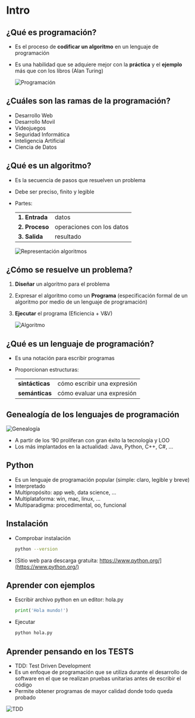 # Intro

## ¿Qué es programación?

* Es el proceso de **codificar un algoritmo** en un lenguaje de programación
* Es una habilidad que se adquiere mejor con la **práctica** y el **ejemplo** más que con los libros (Alan Turing)

  ![Programación](img/programacion.png)

## ¿Cuáles son las ramas de la programación?

* Desarrollo Web
* Desarrollo Movil
* Videojuegos
* Seguridad Informática
* Inteligencia Artificial
* Ciencia de Datos

## ¿Qué es un algoritmo?

* Es la secuencia de pasos que resuelven un problema
* Debe ser preciso, finito y legible
* Partes:

  |                |                           |
  | --             | --                        |
  | **1. Entrada** | datos                     |
  | **2. Proceso** | operaciones con los datos |
  | **3. Salida**  | resultado                 |

  ![Representación algoritmos](img/algoritmo.jpg)

## ¿Cómo se resuelve un problema?

1. **Diseñar** un algoritmo para el problema
1. Expresar el algoritmo como un **Programa** (especificación formal de un algoritmo por medio de un lenguaje de programación)
1. **Ejecutar** el programa (Eficiencia + V&V)

    ![Algoritmo](img/algoritmo.png)

## ¿Qué es un lenguaje de programación?

* Es una notación para escribir programas
* Proporcionan estructuras:

  |                 |                             |
  | --              | --                          |
  | **sintácticas** | cómo escribir una expresión |
  | **semánticas**  | cómo evaluar una expresión  |

## Genealogía de los lenguajes de programación

![Genealogía](img/genealogia.png)

* A partir de los ‘90 proliferan con gran éxito la tecnología y LOO
* Los más implantados en la actualidad: Java, Python, C++, C#, ...

## Python

* Es un lenguaje de programación popular (simple: claro, legible y breve)
* Interpretado
* Multipropósito: app web, data science, ...
* Multiplataforma: win, mac, linux, ...
* Multiparadigma: procedimental, oo, funcional

## Instalación

* Comprobar instalación

  ```sh
  python --version
  ```

* [Sitio web para descarga gratuita: https://www.python.org/](https://www.python.org/)

## Aprender con ejemplos

* Escribir archivo python en un editor: hola.py

  ```py
  print('Hola mundo!')
  ```

* Ejecutar

  ```sh
  python hola.py
  ```

## Aprender pensando en los TESTS

* TDD: Test Driven Development
* Es un enfoque de programación que se utiliza durante el desarrollo de software en el que se realizan pruebas unitarias antes de escribir el código
* Permite obtener programas de mayor calidad donde todo queda probado

![TDD](img/tdd.jpg)
